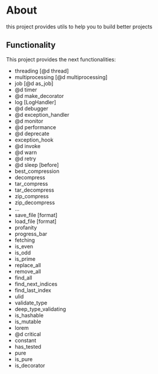 # About
this project provides utils to help you to build better projects

## Functionality
This project provides the next functionalities:
- threading [@d thread]
- multiprocessing [@d multiprocessing]
- job [@d as_job]
- @d timer
- @d make_decorator
- log [LogHandler]
- @d debugger
- @d exception_handler
- @d monitor
- @d performance
- @d deprecate
- exception_hook
- @d invoke
- @d warn
- @d retry
- @d sleep [before]
- best_compression
- decompress
- tar_compress
- tar_decompress
- zip_compress
- zip_decompress
- ...
- save_file [format]
- load_file [format]
- profanity
- progress_bar
- fetching
- is_even
- is_odd
- is_prime
- replace_all
- remove_all
- find_all
- find_next_indices
- find_last_index
- ulid
- validate_type
- deep_type_validating
- is_hashable
- is_mutable
- lorem
- @d critical
- constant
- has_tested
- pure
- is_pure
- is_decorator



[//]: # (- fetching is provide a loader or a placeholder while featching data)